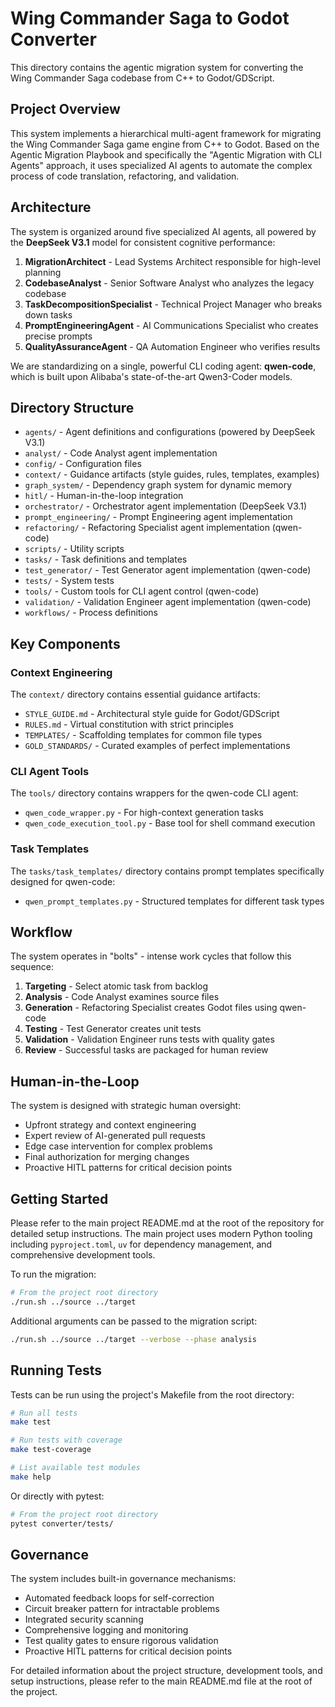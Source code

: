# Wing Commander Saga to Godot Converter

This directory contains the agentic migration system for converting the Wing Commander Saga codebase from C++ to Godot/GDScript.

## Project Overview

This system implements a hierarchical multi-agent framework for migrating the Wing Commander Saga game engine from C++ to Godot. Based on the Agentic Migration Playbook and specifically the "Agentic Migration with CLI Agents" approach, it uses specialized AI agents to automate the complex process of code translation, refactoring, and validation.

## Architecture

The system is organized around five specialized AI agents, all powered by the **DeepSeek V3.1** model for consistent cognitive performance:

1. **MigrationArchitect** - Lead Systems Architect responsible for high-level planning
2. **CodebaseAnalyst** - Senior Software Analyst who analyzes the legacy codebase
3. **TaskDecompositionSpecialist** - Technical Project Manager who breaks down tasks
4. **PromptEngineeringAgent** - AI Communications Specialist who creates precise prompts
5. **QualityAssuranceAgent** - QA Automation Engineer who verifies results

We are standardizing on a single, powerful CLI coding agent: **qwen-code**, which is built upon Alibaba's state-of-the-art Qwen3-Coder models.

## Directory Structure

- `agents/` - Agent definitions and configurations (powered by DeepSeek V3.1)
- `analyst/` - Code Analyst agent implementation
- `config/` - Configuration files
- `context/` - Guidance artifacts (style guides, rules, templates, examples)
- `graph_system/` - Dependency graph system for dynamic memory
- `hitl/` - Human-in-the-loop integration
- `orchestrator/` - Orchestrator agent implementation (DeepSeek V3.1)
- `prompt_engineering/` - Prompt Engineering agent implementation
- `refactoring/` - Refactoring Specialist agent implementation (qwen-code)
- `scripts/` - Utility scripts
- `tasks/` - Task definitions and templates
- `test_generator/` - Test Generator agent implementation (qwen-code)
- `tests/` - System tests
- `tools/` - Custom tools for CLI agent control (qwen-code)
- `validation/` - Validation Engineer agent implementation (qwen-code)
- `workflows/` - Process definitions

## Key Components

### Context Engineering
The `context/` directory contains essential guidance artifacts:
- `STYLE_GUIDE.md` - Architectural style guide for Godot/GDScript
- `RULES.md` - Virtual constitution with strict principles
- `TEMPLATES/` - Scaffolding templates for common file types
- `GOLD_STANDARDS/` - Curated examples of perfect implementations

### CLI Agent Tools
The `tools/` directory contains wrappers for the qwen-code CLI agent:
- `qwen_code_wrapper.py` - For high-context generation tasks
- `qwen_code_execution_tool.py` - Base tool for shell command execution

### Task Templates
The `tasks/task_templates/` directory contains prompt templates specifically designed for qwen-code:
- `qwen_prompt_templates.py` - Structured templates for different task types

## Workflow

The system operates in "bolts" - intense work cycles that follow this sequence:

1. **Targeting** - Select atomic task from backlog
2. **Analysis** - Code Analyst examines source files
3. **Generation** - Refactoring Specialist creates Godot files using qwen-code
4. **Testing** - Test Generator creates unit tests
5. **Validation** - Validation Engineer runs tests with quality gates
6. **Review** - Successful tasks are packaged for human review

## Human-in-the-Loop

The system is designed with strategic human oversight:
- Upfront strategy and context engineering
- Expert review of AI-generated pull requests
- Edge case intervention for complex problems
- Final authorization for merging changes
- Proactive HITL patterns for critical decision points

## Getting Started

Please refer to the main project README.md at the root of the repository for detailed setup instructions.
The main project uses modern Python tooling including `pyproject.toml`, `uv` for dependency management,
and comprehensive development tools.

To run the migration:

```bash
# From the project root directory
./run.sh ../source ../target
```

Additional arguments can be passed to the migration script:

```bash
./run.sh ../source ../target --verbose --phase analysis
```

## Running Tests

Tests can be run using the project's Makefile from the root directory:

```bash
# Run all tests
make test

# Run tests with coverage
make test-coverage

# List available test modules
make help
```

Or directly with pytest:

```bash
# From the project root directory
pytest converter/tests/
```

## Governance

The system includes built-in governance mechanisms:
- Automated feedback loops for self-correction
- Circuit breaker pattern for intractable problems
- Integrated security scanning
- Comprehensive logging and monitoring
- Test quality gates to ensure rigorous validation
- Proactive HITL patterns for critical decision points

For detailed information about the project structure, development tools, and setup instructions,
please refer to the main README.md file at the root of the project.